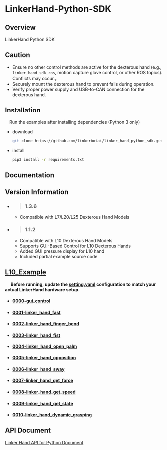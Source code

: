 
# LinkerHand-Python-SDK

## Overview
LinkerHand Python SDK

## Caution
- Ensure no other control methods are active for the dexterous hand (e.g., `linker_hand_sdk_ros`, motion capture glove control, or other ROS topics). Conflicts may occur.。
- Securely mount the dexterous hand to prevent falls during operation.
- Verify proper power supply and USB-to-CAN connection for the dexterous hand.

## Installation
&ensp;&ensp;Run the examples after installing dependencies (Python 3 only)
- download

  ```bash
  git clone https://github.com/linkerbotai/linker_hand_python_sdk.git
  ```

- install

  ```bash
  pip3 install -r requirements.txt
  ```

## Documentation


## Version Information
- > ### 1.3.6

  - Compatible with L7/L20/L25 Dexterous Hand Models 
  
- > ### 1.1.2
  - Compatible with L10 Dexterous Hand Models 
  - Supports GUI-Based Control for L10 Dexterous Hands
  - Added GUI pressure display for L10 hand
  - Included partial example source code
  


## [L10_Example](example/L10)

&ensp;&ensp; __Before running, update the [setting.yaml](LinkerHand/config/setting.yaml) configuration to match your actual LinkerHand hardware setup.__

- #### [0000-gui_control](example/gui_control/gui_control.py)
- #### [0001-linker_hand_fast](example/L10/gesture/linker_hand_fast.py)
- #### [0002-linker_hand_finger_bend](example/L10/gesture/linker_hand_finger_bend.py)
- #### [0003-linker_hand_fist](example/L10/gesture/linker_hand_fist.py)
- #### [0004-linker_hand_open_palm](example/L10/gesture/linker_hand_open_palm.py)
- #### [0005-linker_hand_opposition](example/L10/gesture/linker_hand_opposition.py)
- #### [0006-linker_hand_sway](example/L10/gesture/linker_hand_sway.py)

- #### [0007-linker_hand_get_force](example/L10/get_status/get_force.py)
- #### [0008-linker_hand_get_speed](example/L10/get_status/get_speed.py)
- #### [0009-linker_hand_get_state](example/L10/get_status/get_state.py)

- #### [0010-linker_hand_dynamic_grasping](example/L10/grab/dynamic_grasping.py)




## API Document
[Linker Hand API for Python Document](linker_hand/doc/API-Reference.md)



